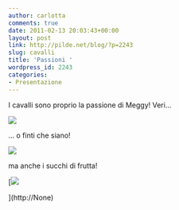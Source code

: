 ```yaml
---
author: carlotta
comments: true
date: 2011-02-13 20:03:43+00:00
layout: post
link: http://pilde.net/blog/?p=2243
slug: cavalli
title: 'Passioni '
wordpress_id: 2243
categories:
- Presentazione
---
```


[](http://None)


I cavalli sono proprio la passione di Meggy! Veri...

![]({{baseurl}}/uploads/2011/02/marghe_cavallo.jpg)




... o finti che siano!

![]({{baseurl}}/uploads/2011/02/marghe_cavalluccio.jpg)




ma anche i succhi di frutta!

[![]({{baseurl}}/uploads/2011/02/marghe_occhiali.jpg)


](http://None)



